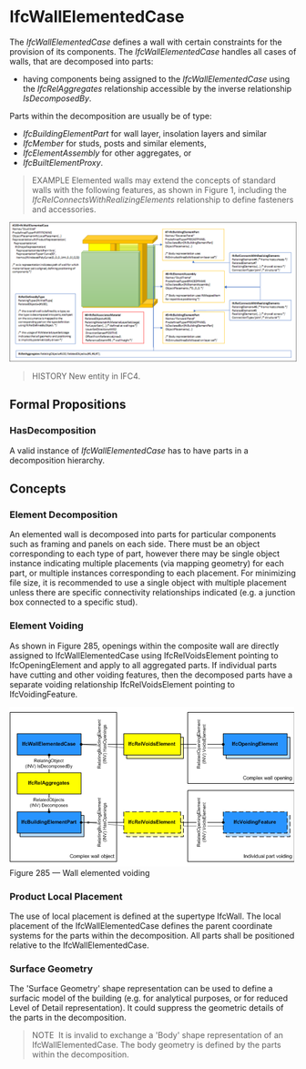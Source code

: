 # IfcWallElementedCase

The _IfcWallElementedCase_ defines a wall with certain constraints for the provision of its components. The _IfcWallElementedCase_ handles all cases of walls, that are decomposed into parts:

* having components being assigned to the _IfcWallElementedCase_ using the _IfcRelAggregates_ relationship accessible by the inverse relationship _IsDecomposedBy_.

Parts within the decomposition are usually be of type:

* _IfcBuildingElementPart_ for wall layer, insolation layers and similar
* _IfcMember_ for studs, posts and similar elements,
* _IfcElementAssembly_ for other aggregates, or
* _IfcBuiltElementProxy_.

> EXAMPLE Elemented walls may extend the concepts of standard walls with the following features, as shown in Figure 1, including the _IfcRelConnectsWithRealizingElements_ relationship to define fasteners and accessories.

!["voiding"](../../../../figures/ifcwallelementedcase-partitioning.png "Figure 1 &mdash; Wall elemented case")

> HISTORY  New entity in IFC4.

## Formal Propositions

### HasDecomposition
A valid instance of _IfcWallElementedCase_ has to have parts in a decomposition hierarchy.

## Concepts

### Element Decomposition

An elemented wall is decomposed into parts for particular components such as framing and panels on each side. There must be an object corresponding to each type of part, however there may be single object instance indicating multiple placements (via mapping geometry) for each part, or multiple instances corresponding to each placement. For minimizing file size, it is recommended to use a single object with multiple placement unless there are specific connectivity relationships indicated (e.g. a junction box connected to a specific stud).




### Element Voiding

As shown in Figure 285, openings within the composite wall are directly assigned to IfcWallElementedCase using IfcRelVoidsElement pointing to IfcOpeningElement and apply to all aggregated parts. If individual parts have cutting and other voiding features, then the decomposed parts have a separate voiding relationship IfcRelVoidsElement pointing to IfcVoidingFeature.


![voiding](../../../../figures/ifcwallelementedcase_fig01.png)
Figure 285 — Wall elemented voiding



### Product Local Placement

The use of local placement is defined at the supertype
IfcWall. The local placement of the
IfcWallElementedCase defines the parent coordinate systems
for the parts within the decomposition. All parts shall be
positioned relative to the IfcWallElementedCase.



### Surface Geometry

The 'Surface Geometry' shape representation can be used to define a
 surfacic model of the building (e.g. for analytical purposes, or
for reduced Level of Detail representation). It could suppress
the geometric details of the parts in the
 decomposition.



> NOTE  It is invalid to exchange a 'Body' shape representation of an IfcWallElementedCase. The body geometry is defined by the parts within the decomposition.



